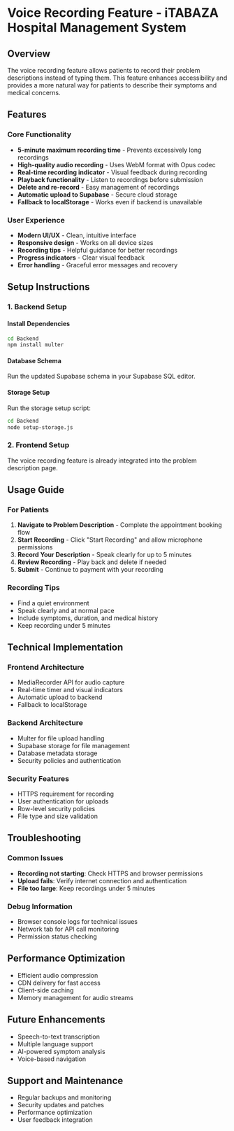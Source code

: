 # Voice Recording Feature - iTABAZA Hospital Management System

## Overview

The voice recording feature allows patients to record their problem descriptions instead of typing them. This feature enhances accessibility and provides a more natural way for patients to describe their symptoms and medical concerns.

## Features

###  Core Functionality
- **5-minute maximum recording time** - Prevents excessively long recordings
- **High-quality audio recording** - Uses WebM format with Opus codec
- **Real-time recording indicator** - Visual feedback during recording
- **Playback functionality** - Listen to recordings before submission
- **Delete and re-record** - Easy management of recordings
- **Automatic upload to Supabase** - Secure cloud storage
- **Fallback to localStorage** - Works even if backend is unavailable

###  User Experience
- **Modern UI/UX** - Clean, intuitive interface
- **Responsive design** - Works on all device sizes
- **Recording tips** - Helpful guidance for better recordings
- **Progress indicators** - Clear visual feedback
- **Error handling** - Graceful error messages and recovery

## Setup Instructions

### 1. Backend Setup

#### Install Dependencies
```bash
cd Backend
npm install multer
```

#### Database Schema
Run the updated Supabase schema in your Supabase SQL editor.

#### Storage Setup
Run the storage setup script:
```bash
cd Backend
node setup-storage.js
```

### 2. Frontend Setup

The voice recording feature is already integrated into the problem description page.

## Usage Guide

### For Patients

1. **Navigate to Problem Description** - Complete the appointment booking flow
2. **Start Recording** - Click "Start Recording" and allow microphone permissions
3. **Record Your Description** - Speak clearly for up to 5 minutes
4. **Review Recording** - Play back and delete if needed
5. **Submit** - Continue to payment with your recording

### Recording Tips

- Find a quiet environment
- Speak clearly and at normal pace
- Include symptoms, duration, and medical history
- Keep recording under 5 minutes

## Technical Implementation

### Frontend Architecture
- MediaRecorder API for audio capture
- Real-time timer and visual indicators
- Automatic upload to backend
- Fallback to localStorage

### Backend Architecture
- Multer for file upload handling
- Supabase storage for file management
- Database metadata storage
- Security policies and authentication

### Security Features
- HTTPS requirement for recording
- User authentication for uploads
- Row-level security policies
- File type and size validation

## Troubleshooting

### Common Issues
- **Recording not starting**: Check HTTPS and browser permissions
- **Upload fails**: Verify internet connection and authentication
- **File too large**: Keep recordings under 5 minutes

### Debug Information
- Browser console logs for technical issues
- Network tab for API call monitoring
- Permission status checking

## Performance Optimization

- Efficient audio compression
- CDN delivery for fast access
- Client-side caching
- Memory management for audio streams

## Future Enhancements

- Speech-to-text transcription
- Multiple language support
- AI-powered symptom analysis
- Voice-based navigation

## Support and Maintenance

- Regular backups and monitoring
- Security updates and patches
- Performance optimization
- User feedback integration 